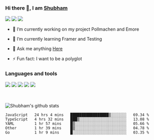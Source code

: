 ### Hi there 👋, I am <a href="https://shubhski.dev/" target="_blank">Shubham</a>

<a href="https://twitter.com/shubhski" target="_blank"><img src="https://img.icons8.com/color/48/000000/twitter.png"/></a>
<a href="https://www.linkedin.com/in/shubhski/" target="_blank"><img src="https://img.icons8.com/fluent/48/000000/linkedin.png"/></a>
<a href="mailto:shubham88ingh@gmail.com"><img src="https://img.icons8.com/ios/48/000000/important-mail.png"/></a>

- 🔭 I’m currently working on  my project Pollmachen and Emore
- 🌱 I’m currently learning Framer and Testing 

- 💬 Ask me anything [Here](https://github.com/shubhsk88/shubhsk88/issues)
- ⚡ Fun fact: I want to be a polyglot 

### Languages and tools


<div>
<img src="https://img.icons8.com/plasticine/48/000000/react.png"/>
<img src="https://img.icons8.com/color/48/000000/graphql.png"/>
<img src="https://img.icons8.com/color/48/000000/javascript.png"/>
<img src="https://img.icons8.com/color/48/000000/mongodb.png"/>
<img src="https://img.icons8.com/color/48/000000/nodejs.png"/>
</div>
<br/>
<br/>


![Shubham's github stats](https://github-readme-stats.vercel.app/api?username=shubhsk88&count_private=true&theme=theme=radical)

<!--START_SECTION:waka-->
```text
JavaScript   24 hrs 4 mins   █████████████████▒░░░░░░░   69.34 % 
TypeScript   4 hrs 32 mins   ███▒░░░░░░░░░░░░░░░░░░░░░   13.08 % 
YAML         1 hr 57 mins    █▒░░░░░░░░░░░░░░░░░░░░░░░   05.66 % 
Other        1 hr 39 mins    █▒░░░░░░░░░░░░░░░░░░░░░░░   04.78 % 
Go           1 hr 9 mins     █░░░░░░░░░░░░░░░░░░░░░░░░   03.35 % 
```
<!--END_SECTION:waka-->



